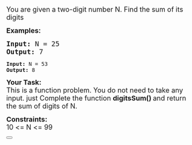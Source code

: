<div class="problems_problem_content__Xm_eO"><div class="problemQuestion">
<p><span style="font-size: 18px;">You are given a two-digit number N. Find the sum of its digits</span></p>
<p><strong><span style="font-size: 18px;">Examples:</span></strong></p>
<pre><strong><span style="font-size: 18px;">Input: </span></strong><span style="font-size: 18px;">N = 25
<strong>Output: </strong>7<br></span></pre>
<pre><strong>Input: </strong>N = 53
<strong>Output: </strong>8</pre>
<p><span style="font-size: 18px;"><strong>Your Task:</strong><br>This is a function problem. You do not need to take any input. just Complete the function <strong>digitsSum()&nbsp;</strong>and return the sum of digits of N.</span></p>
<p><span style="font-size: 18px;"><strong>Constraints:</strong></span><br><span style="font-size: 18px;">10 &lt;= N &lt;= 99</span></p>
</div></div></div><div class="accordion ui problems_accordion_tags_container__zk2Um"></div></div><div class="problems_bottom_report_issue__oEbhU"><div class="reportIssueModal_report_issue_button__KoQ6r"><button class="ui yellow mini button"></div></div></div>